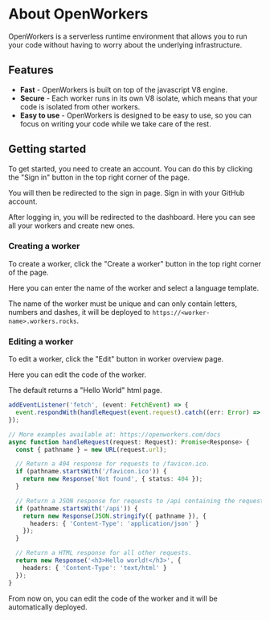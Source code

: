 # About OpenWorkers

OpenWorkers is a serverless runtime environment that allows you to run your code without having to worry about the underlying infrastructure.

## Features

- **Fast** - OpenWorkers is built on top of the javascript V8 engine.
- **Secure** - Each worker runs in its own V8 isolate, which means that your code is isolated from other workers.
- **Easy to use** - OpenWorkers is designed to be easy to use, so you can focus on writing your code while we take care of the rest.

## Getting started

To get started, you need to create an account. You can do this by clicking the "Sign in" button in the top right corner of the page.

You will then be redirected to the sign in page. Sign in with your GitHub account.

After logging in, you will be redirected to the dashboard. Here you can see all your workers and create new ones.

### Creating a worker

To create a worker, click the "Create a worker" button in the top right corner of the page.

Here you can enter the name of the worker and select a language template.

The name of the worker must be unique and can only contain letters, numbers and dashes, it will be deployed to `https://<worker-name>.workers.rocks`.

### Editing a worker

To edit a worker, click the "Edit" button in worker overview page.

Here you can edit the code of the worker.

The default returns a "Hello World" html page.

```typescript
addEventListener('fetch', (event: FetchEvent) => {
  event.respondWith(handleRequest(event.request).catch((err: Error) => new Response(err.stack, { status: 500 })));
});

// More examples available at: https://openworkers.com/docs
async function handleRequest(request: Request): Promise<Response> {
  const { pathname } = new URL(request.url);

  // Return a 404 response for requests to /favicon.ico.
  if (pathname.startsWith('/favicon.ico')) {
    return new Response('Not found', { status: 404 });
  }

  // Return a JSON response for requests to /api containing the requested pathname.
  if (pathname.startsWith('/api')) {
    return new Response(JSON.stringify({ pathname }), {
      headers: { 'Content-Type': 'application/json' }
    });
  }

  // Return a HTML response for all other requests.
  return new Response('<h3>Hello world!</h3>', {
    headers: { 'Content-Type': 'text/html' }
  });
}
```

From now on, you can edit the code of the worker and it will be automatically deployed.

